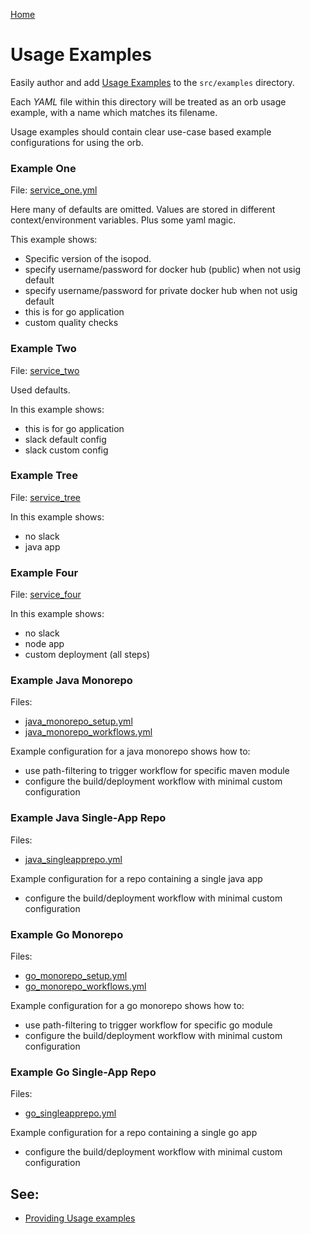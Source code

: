[Home](../../README.md)

# Usage Examples

Easily author and add [Usage Examples](https://circleci.com/docs/2.0/orb-author/#providing-usage-examples-of-orbs) to the `src/examples` directory.

Each _YAML_ file within this directory will be treated as an orb usage example, with a name which matches its filename.

Usage examples should contain clear use-case based example configurations for using the orb.

### Example One

File: [service_one.yml](service_one.yml)

Here many of defaults are omitted. Values are stored in different context/environment variables.
Plus some yaml magic.

This example shows:
- Specific version of the isopod.
- specify username/password for docker hub (public) when not usig default
- specify username/password for private docker hub when not usig default
- this is for go application
- custom quality checks

### Example Two

File: [service_two](service_two.yml)

Used defaults.

In this example shows:
- this is for go application
- slack default config
- slack custom config

### Example Tree

File: [service_tree](service_tree.yml)

In this example shows:
- no slack
- java app

### Example Four

File: [service_four](service_four.yml)

In this example shows:
- no slack
- node app
- custom deployment (all steps)

### Example Java Monorepo
Files:
- [java_monorepo_setup.yml](java_monorepo_setup.yml)
- [java_monorepo_workflows.yml](java_monorepo_workflows.yml)

Example configuration for a java monorepo shows how to:
- use path-filtering to trigger workflow for specific maven module
- configure the build/deployment workflow with minimal custom configuration 


### Example Java Single-App Repo
Files:
- [java_singleapprepo.yml](java_singleapprepo.yml)

Example configuration for a repo containing a single java app
- configure the build/deployment workflow with minimal custom configuration

### Example Go Monorepo
Files:
- [go_monorepo_setup.yml](go_monorepo_setup.yml)
- [go_monorepo_workflows.yml](go_monorepo_workflows.yml)

Example configuration for a go monorepo shows how to:
- use path-filtering to trigger workflow for specific go module
- configure the build/deployment workflow with minimal custom configuration

### Example Go Single-App Repo
Files:
- [go_singleapprepo.yml](go_singlerepo.yml)

Example configuration for a repo containing a single go app
- configure the build/deployment workflow with minimal custom configuration

## See:
- [Providing Usage examples](https://circleci.com/docs/2.0/orb-author/#providing-usage-examples-of-orbs)
